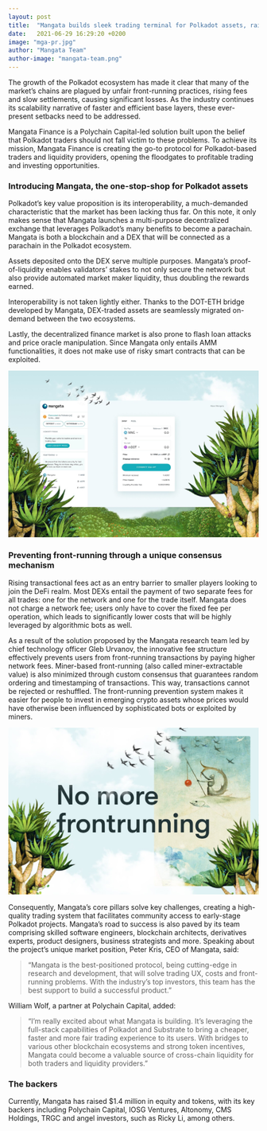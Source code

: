 ```yaml
---
layout: post
title:  "Mangata builds sleek trading terminal for Polkadot assets, raises $1.4M"
date:   2021-06-29 16:29:20 +0200
image: "mga-pr.jpg"
author: "Mangata Team"
author-image: "mangata-team.png"
---
```



The growth of the Polkadot ecosystem has made it clear that many of the market’s chains are plagued by unfair front-running practices, rising fees and slow settlements, causing significant losses. As the industry continues its scalability narrative of faster and efficient base layers, these ever-present setbacks need to be addressed.

Mangata Finance is a Polychain Capital-led solution built upon the belief that Polkadot traders should not fall victim to these problems. To achieve its mission, Mangata Finance is creating the go-to protocol for Polkadot-based traders and liquidity providers, opening the floodgates to profitable trading and investing opportunities. 

### Introducing Mangata, the one-stop-shop for Polkadot assets

Polkadot’s key value proposition is its interoperability, a much-demanded characteristic that the market has been lacking thus far. On this note, it only makes sense that Mangata launches a multi-purpose decentralized exchange that leverages Polkadot’s many benefits to become a parachain. Mangata is both a blockchain and a DEX that will be connected as a parachain in the Polkadot ecosystem.

Assets deposited onto the DEX serve multiple purposes. Mangata’s proof-of-liquidity enables validators’ stakes to not only secure the network but also provide automated market maker liquidity, thus doubling the rewards earned. 

Interoperability is not taken lightly either. Thanks to the DOT-ETH bridge developed by Mangata, DEX-traded assets are seamlessly migrated on-demand between the two ecosystems. 

Lastly, the decentralized finance market is also prone to flash loan attacks and price oracle manipulation. Since Mangata only entails AMM functionalities, it does not make use of risky smart contracts that can be exploited. 

![screenshot](/assets/posts/mga-screenshot.jpg)

### Preventing front-running through a unique consensus mechanism 

Rising transactional fees act as an entry barrier to smaller players looking to join the DeFi realm. Most DEXs entail the payment of two separate fees for all trades: one for the network and one for the trade itself. Mangata does not charge a network fee; users only have to cover the fixed fee per operation, which leads to significantly lower costs that will be highly leveraged by algorithmic bots as well.

As a result of the solution proposed by the Mangata research team led by chief technology officer Gleb Urvanov, the innovative fee structure effectively prevents users from front-running transactions by paying higher network fees. Miner-based front-running (also called miner-extractable value) is also minimized through custom consensus that guarantees random ordering and timestamping of transactions. This way, transactions cannot be rejected or reshuffled. The front-running prevention system makes it easier for people to invest in emerging crypto assets whose prices would have otherwise been influenced by sophisticated bots or exploited by miners. 

![illustration](/assets/posts/mga-illiustration.jpg)

Consequently, Mangata’s core pillars solve key challenges, creating a high-quality trading system that facilitates community access to early-stage Polkadot projects. Mangata’s road to success is also paved by its team comprising skilled software engineers, blockchain architects, derivatives experts, product designers, business strategists and more. Speaking about the project’s unique market position, Peter Kris, CEO of Mangata, said:

>“Mangata is the best-positioned protocol, being cutting-edge in research and development, that will solve trading UX, costs and front-running problems. With the industry’s top investors, this team has the best support to build a successful product.” 

William Wolf, a partner at Polychain Capital, added:

>“I’m really excited about what Mangata is building. It’s leveraging the full-stack capabilities of Polkadot and Substrate to bring a cheaper, faster and more fair trading experience to its users. With bridges to various other blockchain ecosystems and strong token incentives, Mangata could become a valuable source of cross-chain liquidity for both traders and liquidity providers.”

### The backers

Currently, Mangata has raised $1.4 million in equity and tokens, with its key backers including Polychain Capital, IOSG Ventures, Altonomy, CMS Holdings, TRGC and angel investors, such as Ricky Li, among others. 
